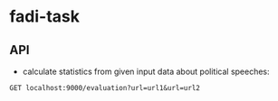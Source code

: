 # fadi-task

## API
 - calculate statistics from given input data about political speeches:
```
GET localhost:9000/evaluation?url=url1&url=url2
```